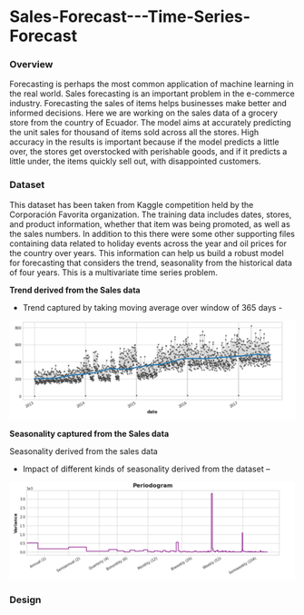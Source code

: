 # Sales-Forecast---Time-Series-Forecast
### Overview

Forecasting is perhaps the most common application of machine learning in the real world. Sales forecasting is an important problem in the e-commerce industry. Forecasting the sales of items helps businesses make better and informed decisions. 
Here we are working on the sales data of a grocery store from the country of Ecuador. The model aims at accurately predicting the unit sales for thousand of items sold across all the stores. High accuracy in the results is important because if the model predicts a little over, the stores get overstocked with perishable goods, and if it predicts a little under, the items quickly sell out, with disappointed customers.

### Dataset

This dataset has been taken from Kaggle competition held by the Corporación Favorita organization. The training data includes dates, stores, and product information, whether that item was being promoted, as well as the sales numbers. In addition to this there were some other supporting files containing data related to holiday events across the year and oil prices for the country over years. This information can help us build a robust model for forecasting that considers the trend, seasonality from the historical data of four years. This is a multivariate time series problem.

**Trend derived from the Sales data**
* Trend captured by taking moving average over window of 365 days -

![image](https://github.com/Ruparna25/Sales-Forecast---Time-Series-Forecast/blob/main/images/year_window.png)

**Seasonality captured from the Sales data**

Seasonality derived from the sales data

* Impact of different kinds of seasonality derived from the dataset –

![image](https://github.com/Ruparna25/Sales-Forecast---Time-Series-Forecast/blob/main/images/Periodgram.png)

### Design


